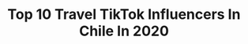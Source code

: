 ---
title: Top 10 Travel TikTok Influencers In Chile In 2020
description: >-
  Find top travel TikTok influencers in Chile in 2020. Most popular hashtags: #travel #chile #parati #foryou.
platform: TikTok
hits: 29
text_top: Analyze the top-rated TikTok accounts on inBeat.
text_bottom: Our database holds 29 TikTok influencers like this in Chile for you to contact.
profiles:
  - username: "beluviaja"
    fullname: >-
      Belén Morales
    bio: >-
      Instagram: beluviaja⬆️ Travel Inspo ✈️🌍 Ahora Estoy en YouTube ⬇️
    location: "Chile"
    followers: 758700
    engagement: 1493
    commentsToLikes: 0.011050
    id: ckc33moviteho0j23fnncorhd
    verified: false
    hashtags: "#foryou, #parati, #viajar, #chile"
  - username: "lamissroo"
    fullname: >-
      Lamissroo
    bio: >-
      🔖Young Lady 🎈30 🌬Auténtic✨🌎Curious Traveler✈️ Proudly Scorpio ♏️ 📍Chilean
    location: "Chile"
    followers: 2543
    engagement: 844
    commentsToLikes: 0.029075
    id: ckcpa7d99eogq0j23c24bo5b5
    verified: false
    hashtags: "#chile, #surdechile, #tiktokchile, #covid19"
  - username: "yuuki.sweet"
    fullname: >-
      Yuuki Sweet
    bio: >-
      🎀 Cosplayer/Cositas Kawaii🌸 /Hello Kitty lover 💖/ 🇨🇱 Insta: @yuuki.sweet
    location: "Chile"
    followers: 13600
    engagement: 1479
    commentsToLikes: 0.023339
    id: ckb9nwe77hsx00j23rfxlzajr
    verified: false
    hashtags: "#tokyo, #cute, #japon, #mikucosplay"
  - username: "basti_goldner"
    fullname: >-
      Bastian Goldner
    bio: >-
      🥵☕️ IG: basti_goldner 2. Cuenta: bastime_
    location: "Chile"
    followers: 659900
    engagement: 2005
    commentsToLikes: 0.010345
    id: ckc7ovkrgup160j238pa9ptl6
    verified: false
    hashtags: "#humor, #colombia, #parati, #longdistancerelationship"
  - username: "manuelmoscosov"
    fullname: >-
      Manuel Moscoso
    bio: >-
      Fundador de ayudando a la patagonia 🐾 Padre / Esposo / Outdoor / Overland
    location: "Chile"
    followers: 9755
    engagement: 1344
    commentsToLikes: 0.010249
    id: ck900wproatza0j78kq4x71st
    verified: false
    hashtags: "#fyou, #coyhaique, #tiktokchile, #foryoupage"
  - username: "kaminamii"
    fullname: >-
      Kaminami
    bio: >-
      🌸🇨🇱🌸 Ka minami
    location: "Chile"
    followers: 29200
    engagement: 991
    commentsToLikes: 0.015720
    id: ckb9jfmsoakw90j23ptpi2nv6
    verified: false
    hashtags: "#osaka, #preguntasyrespuestas, #sakai, #jap"
  - username: "diegonorambuenar"
    fullname: >-
      Diego Norambuena Rojas
    bio: >-
      @diegonorambuena IG 👋🏼📲 MY IG IS SO MUCH BETTER 💐 Chileno / Cocinero
    location: "Chile"
    followers: 21600
    engagement: 617
    commentsToLikes: 0.051472
    id: ckcdcygnl5apj0j23lchtvtxx
    verified: false
    hashtags: "#wap, #chile, #parati, #dance"
  - username: "nataliamundt"
    fullname: >-
      Natalia
    bio: >-
      🌿Viajes | Trekking | Chile 🌿
    location: "Chile"
    followers: 4721
    engagement: 1476
    commentsToLikes: 0.015546
    id: ck900wqhvau0j0j78bowbh8ax
    verified: false
    hashtags: "#travellife, #roadtrip, #wild, #chile"
  - username: "hotuititeao"
    fullname: >-
      Rapa Nui
    bio: >-
      From Rapa Nui 🗿 Preguntas al Instagram
    location: "Chile"
    followers: 25900
    engagement: 765
    commentsToLikes: 0.025885
    id: ckdbnwp27au570j23wmqbc8k2
    verified: false
    hashtags: "#anakena, #playa, #foryoupage, #amor"
  - username: "isidora_padron"
    fullname: >-
      isidora_padron
    bio: >-
      Ig : isidora_padron ✨💛🌎
    location: "Chile"
    followers: 25300
    engagement: 980
    commentsToLikes: 0.005782
    id: ckb9c14fjyo0g0j23gfcre2y8
    verified: false
    hashtags: "#travel, #chile, #art, #adventure"
---